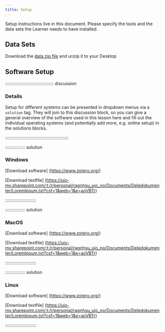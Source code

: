 ```yaml
---
title: Setup
---
```


Setup instructions live in this document. Please specify the tools and the data
sets the Learner needs to have installed.

## Data Sets

Download the [data zip file](data/data.zip) and unzip it to your Desktop

## Software Setup

::::::::::::::::::::::::::::::::::::::: discussion

### Details

Setup for different systems can be presented in dropdown menus via a `solution`
tag. They will join to this discussion block, so you can give a general overview
of the software used in this lesson here and fill out the individual operating
systems (and potentially add more, e.g. online setup) in the solutions blocks.

:::::::::::::::::::::::::::::::::::::::::::::::::::

:::::::::::::::: solution

### Windows

[Download software] (https://www.zotero.org/)


[Download textfile] (https://uio-my.sharepoint.com/:t:/r/personal/ragnhsu_uio_no/Documents/Deledokumenter/LoremIpsum.txt?csf=1&web=1&e=aoVBTr)

:::::::::::::::::::::::::

:::::::::::::::: solution

### MacOS


[Download software] (https://www.zotero.org/)

 
[Download textfile] (https://uio-my.sharepoint.com/:t:/r/personal/ragnhsu_uio_no/Documents/Deledokumenter/LoremIpsum.txt?csf=1&web=1&e=aoVBTr)

:::::::::::::::::::::::::


:::::::::::::::: solution

### Linux


[Download software] (https://www.zotero.org/)


[Download textfile] (https://uio-my.sharepoint.com/:t:/r/personal/ragnhsu_uio_no/Documents/Deledokumenter/LoremIpsum.txt?csf=1&web=1&e=aoVBTr)

:::::::::::::::::::::::::

